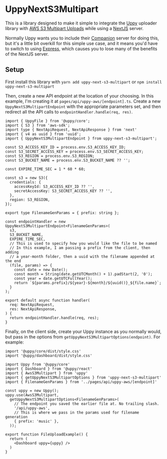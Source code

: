 # UppyNextS3Multipart
This is a library designed to make it simple to integrate the [Uppy](https://uppy.io/) uploader library with [AWS S3 Multipart Uploads](https://uppy.io/docs/aws-s3-multipart/) while using a [NextJS](https://nextjs.org/) server.

Normally Uppy wants you to include their [Companion](https://uppy.io/docs/companion/) server for doing this, but it's a little bit overkill for this simple use case, and it means you'd have to switch to using [Express](https://expressjs.com/), which causes you to lose many of the benefits of the NextJS server.

## Setup
First install this library with `yarn add uppy-next-s3-multipart` or `npm install uppy-next-s3-multipart`

Then, create a new API endpoint at the location of your choosing. In this example, I'm creating it at `pages/api/uppy-aws/[endpoint].ts`. Create a new `UppyNextS3MultipartEndpoint` with the appropriate parameters set, and then redirect all the API calls to `endpointHandler.handle(req, res)`.

```
import { UppyFile } from '@uppy/core';
import { S3 } from 'aws-sdk';
import type { NextApiRequest, NextApiResponse } from 'next'
import { v4 as uuid } from 'uuid';
import { UppyNextS3MultipartEndpoint } from uppy-next-s3-multipart';

const S3_ACCESS_KEY_ID = process.env.S3_ACCESS_KEY_ID;
const S3_SECRET_ACCESS_KEY = process.env.S3_SECRET_ACCESS_KEY;
const S3_REGION = process.env.S3_REGION;
const S3_BUCKET_NAME = process.env.S3_BUCKET_NAME ?? '';

const EXPIRE_TIME_SEC = 1 * 60 * 60;

const s3 = new S3({
  credentials: {
    accessKeyId: S3_ACCESS_KEY_ID ?? '',
    secretAccessKey: S3_SECRET_ACCESS_KEY ?? '',
  },
  region: S3_REGION,
});

export type FilenameGenParams = { prefix: string };

const endpointHandler = new UppyNextS3MultipartEndpoint<FilenameGenParams>(
  s3,
  S3_BUCKET_NAME,
  EXPIRE_TIME_SEC,
  // This is used to specify how you would like the file to be named
  // In this example, I am passing a prefix from the client, then adding
  // a year-month folder, then a uuid with the filename appended at the end
  (file, params) => {
    const date = new Date();
    const month = String(date.getUTCMonth() + 1).padStart(2, '0');
    const year = date.getUTCFullYear();
    return `${params.prefix}/${year}-${month}/${uuid()}_${file.name}`;
  }
);

export default async function handler(
  req: NextApiRequest,
  res: NextApiResponse,
) {
  return endpointHandler.handle(req, res);
}
```

Finally, on the client side, create your Uppy instance as you normally would, but pass in the options from `getUppyNextS3MultipartOptions(endpoint)`. For example:

```
import '@uppy/core/dist/style.css'
import '@uppy/dashboard/dist/style.css'

import Uppy from '@uppy/core'
import { Dashboard } from '@uppy/react'
import { AwsS3Multipart } from 'uppy'
import { getUppyNextS3MultipartOptions } from 'uppy-next-s3-multipart'
import { FilenameGenParams } from '../pages/api/uppy-aws/[endpoint]'

const uppy = new Uppy();
uppy.use(AwsS3Multipart,
  getUppyNextS3MultipartOptions<FilenameGenParams>(
    // The endpoint you saved the earlier file at. No trailing slash.
    '/api/uppy-aws',
    // This is where we pass in the params used for filename generation
    { prefix: 'music' },
  ));

export function FileUploadExample() {
  return (
    <Dashboard uppy={uppy} />
  )
}
```
